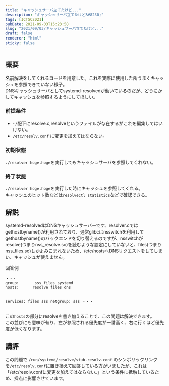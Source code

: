 ```yaml
---
title: "キャッシュサーバ立てたけど..."
description: "キャッシュサーバ立てたけど&#8230;"
tags: [ICTSC2021]
pubDate: 2021-09-03T15:23:58
slug: "2021/09/03/キャッシュサーバ立てたけど..."
draft: false
renderer: "html"
sticky: false
---
```



<h2>概要</h2>



<p>名前解決をしてくれるコードを用意した。これを実際に使用した所うまくキャッシュを参照できていない様子。<br>
DNSキャッシュサーバとしてsystemd-resolvedが動いているのだが、どうにかしてキャッシュを参照するようにしてほしい。</p>



<h3>前提条件</h3>



<ul><li><code>~/</code>配下にresolve.c,resolveというファイルが存在するがこれを編集してはいけない。</li><li><code>/etc/resolv.conf</code> に変更を加えてはならない。</li></ul>



<h3>初期状態</h3>



<p><code>./resolver hoge.hoge</code>を実行してもキャッシュサーバを参照してくれない。</p>



<h3>終了状態</h3>



<p><code>./resolver hoge.hoge</code>を実行した時にキャッシュを参照してくれる。<br> キャッシュのヒット数などは<code>resolvectl statistics</code>などで確認できる。</p>



<h2>解説</h2>



<p>systemd-resolvedはDNSキャッシュサーバーです、resolver.cではgethostbyname()が利用されており、通常glibcはnsswitchを利用してgethostbyname()のバックエンドを切り替えるのですが、nsswitchがresolve(つまりnss_resolve.so)を読むような設定にしていないと、files(つまりnss_files.so)しかよみこまれないため、/etc/hostsへDNSリクエストをしてしまい、キャッシュが使えません。</p>



<p>回答例</p>


<div class="wp-block-syntaxhighlighter-code "><pre><code>・・・
group:       sss files systemd
hosts:      resolve files dns

services:   files sss
netgroup:   sss
・・・</code></pre></div>


<p>この<code>hosts</code>の部分にresolveを書き加えることで、この問題は解決できます。<br> この並びにも意味が有り、左が参照される優先度が一番高く、右に行くほど優先度が低くなります。</p>



<h2>講評</h2>



<p>この問題で <code>/run/systemd/resolve/stub-resolv.conf</code> のシンボリックリンクを<code>/etc/resolv.conf</code>に置き換えて回答している方がいましたが、これは「/etc/resolv.confに変更を加えてはならない。」という条件に抵触しているため、採点に影響させています。</p>
